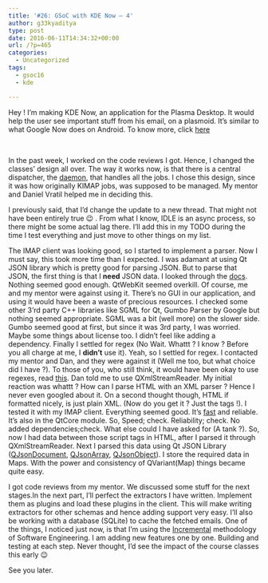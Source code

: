 ```yaml
---
title: '#26: GSoC with KDE Now – 4'
author: g33kyaditya
type: post
date: 2016-06-11T14:34:32+00:00
url: /?p=465
categories:
  - Uncategorized
tags:
  - gsoc16
  - kde

---
```

Hey ! I&#8217;m making KDE Now, an application for the Plasma Desktop. It would help the user see important stuff from his email, on a plasmoid. It&#8217;s similar to what Google Now does on Android. To know more, click [here][1]

&nbsp;

In the past week, I worked on the code reviews I got. Hence, I changed the classes&#8217; design all over. The way it works now, is that there is a central dispatcher, the [daemon][2], that handles all the jobs. I chose this design, since it was how originally KIMAP jobs, was supposed to be managed. My mentor and Daniel Vratil helped me in deciding this.

I previously said, that I&#8217;d change the update to a new thread. That might not have been entirely true 😉 . From what I know, IDLE is an async process, so there might be some actual lag there. I&#8217;ll add this in my TODO during the time I test everything and just move to other things on my list.

The IMAP client was looking good, so I started to implement a parser. Now I must say, this took more time than I expected. I was adamant at using Qt JSON library which is pretty good for parsing JSON. But to parse that JSON, the first thing is that I **need** JSON data. I looked through the [docs][3]. Nothing seemed good enough. QtWebKit seemed overkill. Of course, me and my mentor were against using it. There&#8217;s no GUI in our application, and using it would have been a waste of precious resources. I checked some other 3&#8217;rd party C++ libraries like SGML for Qt, Gumbo Parser by Google but nothing seemed appropriate. SGML was a bit (well more) on the slower side. Gumbo seemed good at first, but since it was 3rd party, I was worried. Maybe some things about license too. I didn&#8217;t feel like adding a dependency. Finally I settled for regex (No Wait. Whattt ? I know ? Before you all charge at me, I **didn&#8217;t** use it). Yeah, so I settled for regex. I contacted my mentor and Dan, and they were against it (Well me too, but what choice did I have ?). To those of you, who still think, it would have been okay to use regexes, read [this][4]. Dan told me to use QXmlStreamReader. My initial reaction was whattt ? How can I parse HTML with an XML parser ? Hence I never even googled about it. On a second thought though, HTML if formatted nicely, is just plain XML. (Now do you get it ? Just the tags !). I tested it with my IMAP client. Everything seemed good. It&#8217;s [fast][5] and reliable. It&#8217;s also in the QtCore module. So, Speed; check. Reliability; check. No added dependencies;check. What else could I have asked for (A tank ?). So, now I had data between those script tags in HTML, after I parsed it through QXmlStreamReader. Next I parsed this data using Qt JSON Library ([QJsonDocument][6], [QJsonArray][7], [QJsonObject][8]). I store the required data in Maps. With the power and consistency of QVariant(Map) things became quite easy.

I got code reviews from my mentor. We discussed some stuff for the next stages.In the next part, I&#8217;ll perfect the extractors I have written. Implement them as plugins and load these plugins in the client. This will make writing extractors for other schemas and hence adding support very easy. I&#8217;ll also be working with a database (SQLite) to cache the fetched emails. One of the things, I noticed just now, is that I&#8217;m using the [Incremental][9] methodology of Software Engineering. I am adding new features one by one. Building and testing at each step. Never thought, I&#8217;d see the impact of the course classes this early 😉

See you later.

 [1]: https://g33kyaditya.wordpress.com/2016/04/23/21-google-summer-of-code-2016/
 [2]: https://github.com/g33kyaditya/KDE-Now/blob/master/src/daemon.h
 [3]: https://wiki.qt.io/Handling_HTML
 [4]: http://stackoverflow.com/questions/1732348/regex-match-open-tags-except-xhtml-self-contained-tags
 [5]: http://doc.qt.io/qt-5/qxmlstreamreader.html
 [6]: http://doc.qt.io/qt-5/qjsondocument.html
 [7]: http://doc.qt.io/qt-5/qjsonarray.html
 [8]: http://doc.qt.io/qt-5/qjsonobject.html
 [9]: https://en.wikipedia.org/wiki/Incremental_build_model